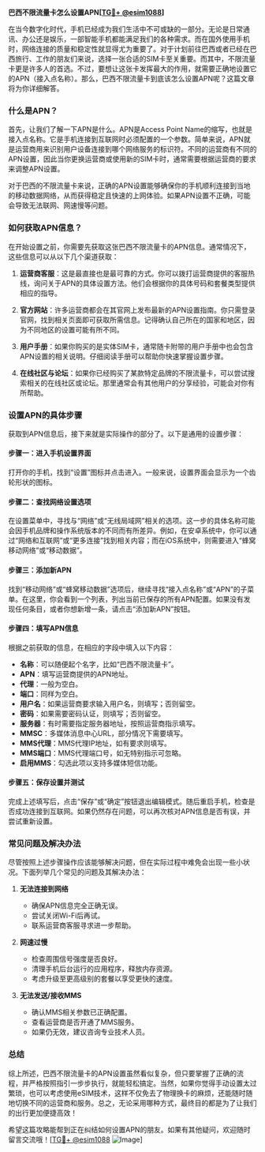 **巴西不限流量卡怎么设置APN[[TG💪+ @esim1088](https://t.me/s/esim1088)]**

在当今数字化时代，手机已经成为我们生活中不可或缺的一部分。无论是日常通讯、办公还是娱乐，一部智能手机都能满足我们的各种需求。而在国外使用手机时，网络连接的质量和稳定性就显得尤为重要了。对于计划前往巴西或者已经在巴西旅行、工作的朋友们来说，选择一张合适的SIM卡至关重要。而其中，不限流量卡更是许多人的首选。不过，要想让这张卡发挥最大的作用，就需要正确地设置它的APN（接入点名称）。那么，巴西不限流量卡到底该怎么设置APN呢？这篇文章将为你详细解答。

### 什么是APN？

首先，让我们了解一下APN是什么。APN是Access Point Name的缩写，也就是接入点名称。它是手机连接到互联网时必须配置的一个参数。简单来说，APN就是运营商用来识别用户设备连接到哪个网络服务的标识符。不同的运营商有不同的APN设置，因此当你更换运营商或使用新的SIM卡时，通常需要根据运营商的要求来调整APN设置。

对于巴西的不限流量卡来说，正确的APN设置能够确保你的手机顺利连接到当地的移动数据网络，从而获得稳定且快速的上网体验。如果APN设置不正确，可能会导致无法联网、网速慢等问题。

### 如何获取APN信息？

在开始设置之前，你需要先获取这张巴西不限流量卡的APN信息。通常情况下，这些信息可以从以下几个渠道获取：

1. **运营商客服**：这是最直接也是最可靠的方式。你可以拨打运营商提供的客服热线，询问关于APN的具体设置方法。他们会根据你的具体号码和套餐类型提供相应的指导。
   
2. **官方网站**：许多运营商都会在其官网上发布最新的APN设置指南。你只需登录官网，找到相关页面即可获取所需信息。记得确认自己所在的国家和地区，因为不同地区的设置可能有所不同。

3. **用户手册**：如果你购买的是实体SIM卡，通常随卡附带的用户手册中也会包含APN设置的相关说明。仔细阅读手册可以帮助你快速掌握设置步骤。

4. **在线社区与论坛**：如果你已经购买了某款特定品牌的不限流量卡，可以尝试搜索相关的在线社区或论坛。那里通常会有其他用户的分享经验，可能会对你有所帮助。

### 设置APN的具体步骤

获取到APN信息后，接下来就是实际操作的部分了。以下是通用的设置步骤：

#### 步骤一：进入手机设置界面
打开你的手机，找到“设置”图标并点击进入。一般来说，设置界面会显示为一个齿轮形状的图标。

#### 步骤二：查找网络设置选项
在设置菜单中，寻找与“网络”或“无线局域网”相关的选项。这一步的具体名称可能会因手机品牌和操作系统版本的不同而有所差异。例如，在安卓系统中，你可以通过“网络和互联网”或“更多连接”找到相关内容；而在iOS系统中，则需要进入“蜂窝移动网络”或“移动数据”。

#### 步骤三：添加新APN
找到“移动网络”或“蜂窝移动数据”选项后，继续寻找“接入点名称”或“APN”的子菜单。在这里，你会看到一个列表，列出当前已保存的所有APN配置。如果没有发现任何条目，或者你想新增一条，请点击“添加新APN”按钮。

#### 步骤四：填写APN信息
根据之前获取的信息，在相应的字段中填入以下内容：
- **名称**：可以随便起个名字，比如“巴西不限流量卡”。
- **APN**：填写运营商提供的APN地址。
- **代理**：一般为空白。
- **端口**：同样为空白。
- **用户名**：如果运营商要求输入用户名，则填写；否则留空。
- **密码**：如果需要密码认证，则填写；否则留空。
- **服务器**：有时需要指定服务器地址，按照运营商指示填写。
- **MMSC**：多媒体消息中心URL，部分情况下需要填写。
- **MMS代理**：MMS代理IP地址，如有要求则填写。
- **MMS端口**：MMS代理端口号，如无特别指示可忽略。
- **启用MMS**：勾选此项以支持多媒体短信功能。

#### 步骤五：保存设置并测试
完成上述填写后，点击“保存”或“确定”按钮退出编辑模式。随后重启手机，检查是否成功连接到互联网。如果仍然存在问题，可以再次核对APN信息是否有误，并尝试重新设置。

### 常见问题及解决办法

尽管按照上述步骤操作应该能够解决问题，但在实际过程中难免会出现一些小状况。下面列举几个常见的问题及其解决办法：

1. **无法连接到网络**
   - 确保APN信息完全正确无误。
   - 尝试关闭Wi-Fi后再试。
   - 联系运营商客服寻求进一步帮助。

2. **网速过慢**
   - 检查周围信号强度是否良好。
   - 清理手机后台运行的应用程序，释放内存资源。
   - 考虑升级至更高级别的套餐以享受更快的速度。

3. **无法发送/接收MMS**
   - 确认MMS相关参数已正确配置。
   - 查看运营商是否开通了MMS服务。
   - 如果仍无效，建议咨询专业技术人员。

### 总结

综上所述，巴西不限流量卡的APN设置虽然看似复杂，但只要掌握了正确的流程，并严格按照指引一步步执行，就能轻松搞定。当然，如果你觉得手动设置太过繁琐，也可以考虑使用eSIM技术，这样不仅免去了物理换卡的麻烦，还能随时随地切换不同的运营商和服务。总之，无论采用哪种方式，最终目的都是为了让我们的出行更加便捷高效！

希望这篇攻略能帮到正在纠结如何设置APN的朋友。如果有其他疑问，欢迎随时留言交流哦！[[TG💪+ @esim1088](https://t.me/s/esim1088) ![Image](https://i.postimg.cc/4NQfJmqS/Snipaste-2025-05-13-00-14-12.png)]